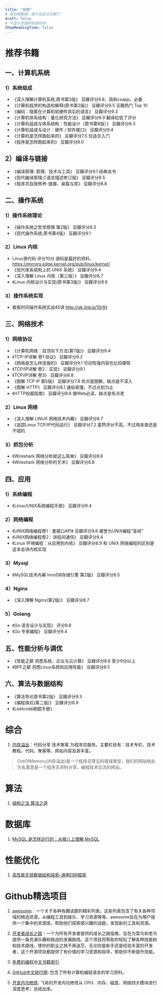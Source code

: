 ```yaml
---
title: "友链"
# 把日期删掉，就不会显示日期了
draft: false
# 不显示页面的阅读时间
ShowReadingTime: false
---
```


# 推荐书籍
## 一、计算机系统
### 1）系统组成
- 《深入理解计算机系统,原书第3版》 豆瓣评分9.8，简称csapp，必备
- 《计算机程序的构造和解释(原书第2版)》 豆瓣评分9.5 豆瓣热门 Top 10
- 《编码：隐匿在计算机软硬件背后的语言》 豆瓣评分9.3
- 《计算机体系结构：量化研究方法》 豆瓣评分8.9 翻译拉低了评分
- 《计算机组成与体系结构：性能设计（原书第8版）》 豆瓣评分8.3
- 《计算机组成与设计：硬件 / 软件接口》 豆瓣评分9.4
- 《计算机是怎样跑起来的》 豆瓣评分7.5 仅适合入门
- 《程序是怎样跑起来的》 豆瓣评分8.0

## 2）编译与链接
- 《编译原理: 原理、技术与工具》 豆瓣评分9.1 经典龙书
- 《现代编译原理,C语言描述修订版》 豆瓣评分8.5
- 《程序员自我修养-链接、装载与库》 豆瓣评分8.8

## 二、操作系统
### 1）操作系统理论
- 《操作系统之哲学原理 第2版》 豆瓣评分8.3
- 《现代操作系统,原书第4版》 豆瓣评分9.1

### 2）Linux 内核
- Linux源代码 评分10分 源码是最好的资料，https://mirrors.edge.kernel.org/pub/linux/kernel/
- 《现代体系结构上的 UNIX 系统》 豆瓣评分9.4
- 《深入理解 Linux 内核（第三版）》 豆瓣评分8.7
- 《Linux 内核设计与实现(原书第3版)》 豆瓣评分8.6

### 3）操作系统实现
- 极客时间操作系统实战45讲 http://gk.link/a/10rfH

## 三、网络技术
### 1）网络协议
- 《计算机网络：自顶向下方法(第7版)》 豆瓣评分9.4
- 《TCP-IP详解 卷1:协议》 豆瓣评分9.2
- 《网络是怎么样连接的》 豆瓣评分9.1 可动性强内容也比较硬核
- 《TCP/IP详解 卷2：实现》 豆瓣评分9.1
- 《TCP/IP详解 卷3》 豆瓣评分8.8
- 《图解 TCP IP 第5版》 豆瓣评分7.8 优点是图解，缺点是不深入
- 《图解 HTTP》 豆瓣评分8.1  通俗易懂，不过点到为止
- 《HTTP权威指南》  豆瓣评分8.6 做Web必读，缺点是有点老

### 2）Linux 网络
- 《深入理解 LINUX 网络技术内幕》 豆瓣评分8.7
- 《追踪Linux TCP/IP代码运行》 豆瓣评分7.2 虽然评分不高，不过用来查还是不错的

### 3）抓包分析
- 《Wireshark 网络分析就这么简单》 豆瓣评分8.6
- 《Wireshark 网络分析的艺术》 豆瓣评分8.8

## 四、应用
### 1）系统编程
- 《Linux/UNIX系统编程手册》 豆瓣评分9.4

### 2）网络编程
- 《UNIX网络编程卷1：套接口API》 豆瓣评分9.6 被誉为UNIX编程“圣经”
- 《UNIX网络编程卷2：进程间通信》 豆瓣评分9.4
- 《Linux 环境编程：从应用到内核》 豆瓣评分8.9 和 UNIX 网络编程的区别是这本会讲内核实现

### 3）Mysql
- 《MySQL技术内幕 InnoDB存储引擎 第2版》 豆瓣评分8.5

### 4）Nginx
- 《深入理解 Nginx(第2版)》 豆瓣评分8.7

### 5）Golang
- 《Go 语言设计与实现》 评分9.8
- 《Go 专家编程》 豆瓣评分9.4

## 五、性能分析与调优
- 《性能之巅 洞悉系统、企业与云计算》 豆瓣评分8.6 至少9分以上
- 《BPF之巅 洞悉Linux系统和应用性能》 豆瓣评分8.5 

## 六、算法与数据结构
- 《算法导论原书第2版》 豆瓣评分9.3
- 《编程珠玑(第二版)》 豆瓣评分8.9
- 《Leetcode刷题手册》

# 综合
1. [内存溢出](http://outofmemory.cn/)：代码分享 技术聚客 为程序员服务。主要栏目有：技术专栏，技术教程，代码，聚客等，网站内容及其丰富。
>OutOfMemory(内存溢出)是一个程序员常见的错误类型，我们的网站依此为名寓意是一个程序员资料分享，编程技术交流的网站。

# 算法
1. [结构之法 算法之道](http://blog.csdn.net/v_july_v)

# 数据库
1. [MySQL 是怎样运行的：从根儿上理解 MySQL](https://relph1119.github.io/mysql-learning-notes)

# 性能优化
1. [高性能无锁数据结构探索-通用EBR框架](https://zhuanlan.zhihu.com/p/600961328)

# Github精选项目

1. [awesome](https://github.com/sindresorhus/awesome)：一个关于各种有趣话题的精彩列表。这些列表包含了有关各种领域的精选资源，从编程工具到娱乐、学习资源等等。awesome旨在为用户提供一个集中的资源库，帮助他们探索感兴趣的话题，发现新的工具和资源。

2. [开发者成长之路](https://github.com/kamranahmedse/developer-roadmap)：一个为所有开发者提供的成长之路指南，旨在为菜鸟和老鸟提供一条充满乐趣和挑战的发展路径。这个项目将帮助你轻松了解各种技能树和技术路线，使你的职业之旅不再迷茫。无论你是新手还是经验丰富的开发者，这个开源项目都提供了有价值的学习资源和指导，帮助你不断提升技能。

3. [免费的编程中文书籍索引](https://github.com/justjavac/free-programming-books-zh_CN)

4. [GitHub中文排行榜](https://github.com/GrowingGit/GitHub-Chinese-Top-Charts): 包含了所有计算机编程语言的学习资料。

5. [开发内功修炼](https://github.com/yanfeizhang/coder-kung-fu): 飞哥的开发内功修炼从 CPU、内存、磁盘、网络四大模块进行深度思考，总结出来。